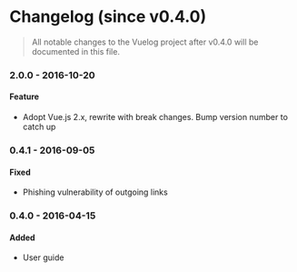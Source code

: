 # Changelog (since v0.4.0)

> All notable changes to the Vuelog project after v0.4.0 will be documented in this file.

### 2.0.0 - 2016-10-20

#### Feature
- Adopt Vue.js 2.x, rewrite with break changes. Bump version number to catch up

### 0.4.1 - 2016-09-05

#### Fixed
- Phishing vulnerability of outgoing links

### 0.4.0 - 2016-04-15

#### Added
- User guide
